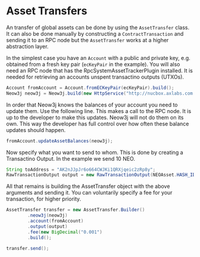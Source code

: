 # Asset Transfers

An transfer of global assets can be done by using the `AssetTransfer` class. It
can also be done manually by constructing a `ContractTransaction` and sending it
to an RPC node but the `AssetTransfer` works at a higher abstraction layer.

In the simplest case you have an `Account` with a public and private key, e.g.
obtained from a fresh key pair (`ecKeyPair` in the example). 
You will also need an RPC node that has the RpcSystemAssetTrackerPlugin
installed. It is needed for retrieving an accounts unspent transactino outputs
(UTXOs).

```java
Account fromAccount = Account.fromECKeyPair(ecKeyPair).build();
Neow3j neow3j = Neow3j.build(new HttpService("http://nucbox.axlabs.com:30333"));
```

In order that Neow3j knows the balances of your account you need to update them.
Use the following line. This makes a call to the RPC node. It is up to the
developer to make this updates. Neow3j will not do them on its own. This way the
developer has full control over how often these balance updates should happen. 

```java
fromAccount.updateAssetBalances(neow3j);
```

Now specify what you want to send to whom. This is done by creating a
Transactino Output. In the example we send 10 NEO.

```java
String toAddress = "AK2nJJpJr6o664CWJKi1QRXjqeic2zRp8y";
RawTransactionOutput output = new RawTransactionOutput(NEOAsset.HASH_ID, "10", toAddress);
```

All that remains is building the AssetTransfer object with the above arguments
and sending it. 
You can voluntarily specify a fee for your transaction, for higher priority.

```java
AssetTransfer transfer = new AssetTransfer.Builder()
        .neow3j(neow3j)
        .account(fromAccount)
        .output(output)
        .fee(new BigDecimal("0.001")
        .build();

transfer.send();
```
